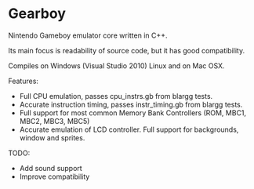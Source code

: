 Gearboy
=======

Nintendo Gameboy emulator core written in C++.

Its main focus is readability of source code, but it has good compatibility.

Compiles on Windows (Visual Studio 2010) Linux and on Mac OSX.

Features:
- Full CPU emulation, passes cpu_instrs.gb from blargg tests.
- Accurate instruction timing, passes instr_timing.gb from blargg tests.
- Full support for most common Memory Bank Controllers (ROM, MBC1, MBC2, MBC3, MBC5)
- Accurate emulation of LCD controller. Full support for backgrounds, window and sprites.

TODO:
- Add sound support
- Improve compatibility